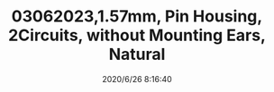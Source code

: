 ﻿---
layout: post 
title: 03062023,1.57mm, Pin Housing, 2Circuits, without Mounting  Ears, Natural
tags: 1625
categories: housing-terminal
overview: 1.57mm Diameter Standard .062" Pin and Socket Plug Housing, 2 Circuits, without Mounting Ears, Natural
series: 1625
part_number: 03062023
thumb_img: static/202006/340-thumb-20200626161805.jpg
small_img: static/202006/340-20200626161805.jpg
date: 2020/6/26 8:16:40
---



